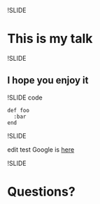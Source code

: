 !SLIDE

# This is my talk

!SLIDE

## I hope you enjoy it

!SLIDE code

    def foo
      :bar
    end

!SLIDE

edit test
Google is [here](http://google.com)

!SLIDE

# Questions?

